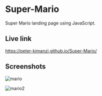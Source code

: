 # Super-Mario

Super Mario landing page using JavaScript.


## Live link

https://peter-kimanzi.github.io/Super-Mario/


## Screenshots

![mario](https://github.com/peter-kimanzi/Super-Mario/assets/71552773/cdc3036d-0389-405c-82e0-5afb06594272)

![mario2](https://github.com/peter-kimanzi/Super-Mario/assets/71552773/a0bc8111-ea53-4d03-9a96-293b1b1e3933)
